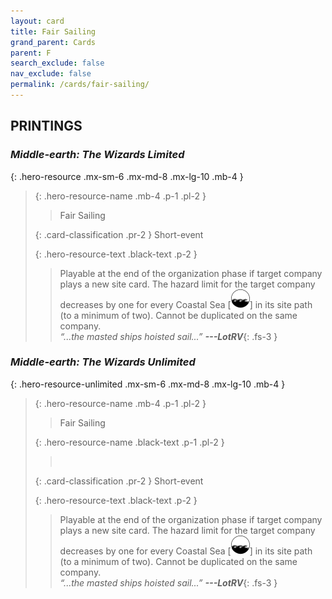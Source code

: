 ```yaml
---
layout: card
title: Fair Sailing
grand_parent: Cards
parent: F
search_exclude: false
nav_exclude: false
permalink: /cards/fair-sailing/
---
```


## PRINTINGS


### _Middle-earth: The Wizards Limited_

{: .hero-resource .mx-sm-6 .mx-md-8 .mx-lg-10 .mb-4 }
> {: .hero-resource-name .mb-4 .p-1 .pl-2 }
> > <div class="card-mp"></div>
> > <div class="card-name">Fair Sailing</div>
>
> {: .card-classification .pr-2 }
> Short-event
>
> {: .hero-resource-text .black-text .p-2 }
> > Playable at the end of the organization phase if target company plays a new site card. The hazard limit for the target company decreases by one for every Coastal Sea \[![](/assets/images/coastalsea.svg)] in its site path (to a minimum of two). Cannot be duplicated on the same company. <br>_“...the masted ships hoisted sail...”_ ***---&#65279;LotRV***{: .fs-3 } 
> 

### _Middle-earth: The Wizards Unlimited_

{: .hero-resource-unlimited .mx-sm-6 .mx-md-8 .mx-lg-10 .mb-4 }
> {: .hero-resource-name .mb-4 .p-1 .pl-2 }
> > <div class="card-mp"></div>
> > <div class="card-name">Fair Sailing</div>
>
> {: .hero-resource-name .black-text .p-1 .pl-2 }
> > &nbsp;
>
> {: .card-classification .pr-2 }
> Short-event
>
> {: .hero-resource-text .black-text .p-2 }
> > Playable at the end of the organization phase if target company plays a new site card. The hazard limit for the target company decreases by one for every Coastal Sea \[![](/assets/images/coastalsea.svg)] in its site path (to a minimum of two). Cannot be duplicated on the same company. <br>_“...the masted ships hoisted sail...”_ ***---&#65279;LotRV***{: .fs-3 } 
> 
